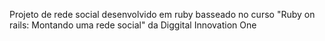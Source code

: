 
Projeto de rede social desenvolvido em ruby basseado no curso "Ruby on rails: Montando uma rede social" da Diggital Innovation One
